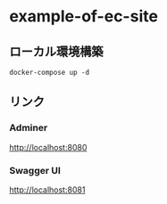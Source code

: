 # example-of-ec-site

## ローカル環境構築

```Shell
docker-compose up -d
```

## リンク

### Adminer

<http://localhost:8080>

### Swagger UI

<http://localhost:8081>
